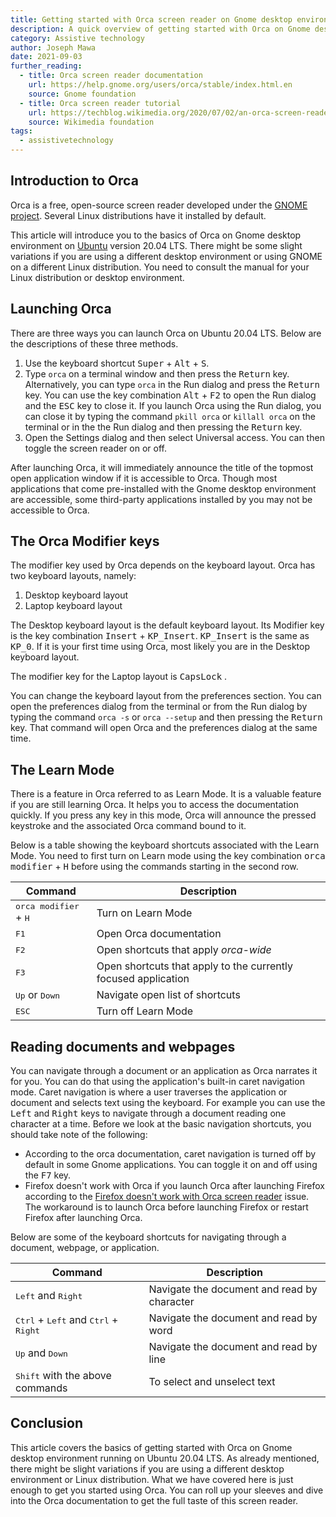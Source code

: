 ```yaml
---
title: Getting started with Orca screen reader on Gnome desktop environment on Ubuntu 20.04 LTS
description: A quick overview of getting started with Orca on Gnome desktop environment on Ubuntu 20.04 LTS.
category: Assistive technology
author: Joseph Mawa
date: 2021-09-03
further_reading:
  - title: Orca screen reader documentation
    url: https://help.gnome.org/users/orca/stable/index.html.en
    source: Gnome foundation
  - title: Orca screen reader tutorial
    url: https://techblog.wikimedia.org/2020/07/02/an-orca-screen-reader-tutorial/
    source: Wikimedia foundation
tags:
  - assistivetechnology
---
```


## Introduction to Orca

Orca is a free, open-source screen reader developed under the [GNOME project](https://www.gnome.org/about-us/). Several Linux distributions have it installed by default.

This article will introduce you to the basics of Orca on Gnome desktop environment on [Ubuntu](https://help.ubuntu.com/20.04/installation-guide/s390x/index.html) version 20.04 LTS. There might be some slight variations if you are using a different desktop environment or using GNOME on a different Linux distribution. You need to consult the manual for your Linux distribution or desktop environment.

## Launching Orca

There are three ways you can launch Orca on Ubuntu 20.04 LTS. Below are the descriptions of these three methods.

1. Use the keyboard shortcut <kbd>Super</kbd> + <kbd>Alt</kbd> + <kbd>S</kbd>.
2. Type `orca` on a terminal window and then press the <kbd>Return</kbd> key. Alternatively, you can type `orca` in the Run dialog and press the <kbd>Return</kbd> key. You can use the key combination <kbd>Alt</kbd> + <kbd>F2</kbd> to open the Run dialog and the <kbd>ESC</kbd> key to close it. If you launch Orca using the Run dialog, you can close it by typing the command `pkill orca` or `killall orca` on the terminal or in the the Run dialog and then pressing the <kbd>Return</kbd> key.
3. Open the Settings dialog and then select Universal access. You can then toggle the screen reader on or off.

After launching Orca, it will immediately announce the title of the topmost open application window if it is accessible to Orca. Though most applications that come pre-installed with the Gnome desktop environment are accessible, some third-party applications installed by you may not be accessible to Orca.

## The Orca Modifier keys

The modifier key used by Orca depends on the keyboard layout. Orca has two keyboard layouts, namely:

1. Desktop keyboard layout
2. Laptop keyboard layout

The Desktop keyboard layout is the default keyboard layout. Its Modifier key is the key combination <kbd>Insert</kbd> + <kbd>KP_Insert</kbd>. <kbd>KP_Insert</kbd> is the same as <kbd>KP_0</kbd>. If it is your first time using Orca, most likely you are in the Desktop keyboard layout.

The modifier key for the Laptop layout is <kbd>CapsLock</kbd> .

You can change the keyboard layout from the preferences section. You can open the preferences dialog from the terminal or from the Run dialog by typing the command `orca -s` or `orca --setup` and then pressing the <kbd>Return</kbd> key. That command will open Orca and the preferences dialog at the same time.

## The Learn Mode

There is a feature in Orca referred to as Learn Mode. It is a valuable feature if you are still learning Orca. It helps you to access the documentation quickly. If you press any key in this mode, Orca will announce the pressed keystroke and the associated Orca command bound to it.

Below is a table showing the keyboard shortcuts associated with the Learn Mode. You need to first turn on Learn mode using the key combination <kbd>orca modifier</kbd> + <kbd>H</kbd> before using the commands starting in the second row.

| Command                                 | Description                                                    |
| --------------------------------------- | -------------------------------------------------------------- |
| <kbd>orca modifier</kbd> + <kbd>H</kbd> | Turn on Learn Mode                                             |
| <kbd>F1</kbd>                           | Open Orca documentation                                        |
| <kbd>F2</kbd>                           | Open shortcuts that apply _orca-wide_                          |
| <kbd>F3</kbd>                           | Open shortcuts that apply to the currently focused application |
| <kbd>Up</kbd> or <kbd>Down</kbd>        | Navigate open list of shortcuts                                |
| <kbd>ESC</kbd>                          | Turn off Learn Mode                                            |

## Reading documents and webpages

You can navigate through a document or an application as Orca narrates it for you. You can do that using the application's built-in caret navigation mode. Caret navigation is where a user traverses the application or document and selects text using the keyboard. For example you can use the <kbd>Left</kbd> and <kbd>Right</kbd> keys to navigate through a document reading one character at a time. Before we look at the basic navigation shortcuts, you should take note of the following:

- According to the orca documentation, caret navigation is turned off by default in some Gnome applications. You can toggle it on and off using the <kbd>F7</kbd> key.
- Firefox doesn't work with Orca if you launch Orca after launching Firefox according to the [Firefox doesn't work with Orca screen reader](https://bugzilla.redhat.com/show_bug.cgi?id=1221521) issue. The workaround is to launch Orca before launching Firefox or restart Firefox after launching Orca.

Below are some of the keyboard shortcuts for navigating through a document, webpage, or application.

| Command                                                                  | Description                                 |
| ------------------------------------------------------------------------ | ------------------------------------------- |
| <kbd>Left</kbd> and <kbd>Right</kbd>                                     | Navigate the document and read by character |
| <kbd>Ctrl</kbd> + <kbd>Left</kbd> and <kbd>Ctrl</kbd> + <kbd>Right</kbd> | Navigate the document and read by word      |
| <kbd>Up</kbd> and <kbd>Down</kbd>                                        | Navigate the document and read by line      |
| <kbd>Shift</kbd> with the above commands                                 | To select and unselect text                 |

## Conclusion

This article covers the basics of getting started with Orca on Gnome desktop environment running on Ubuntu 20.04 LTS. As already mentioned, there might be slight variations if you are using a different desktop environment or Linux distribution. What we have covered here is just enough to get you started using Orca. You can roll up your sleeves and dive into the Orca documentation to get the full taste of this screen reader.
